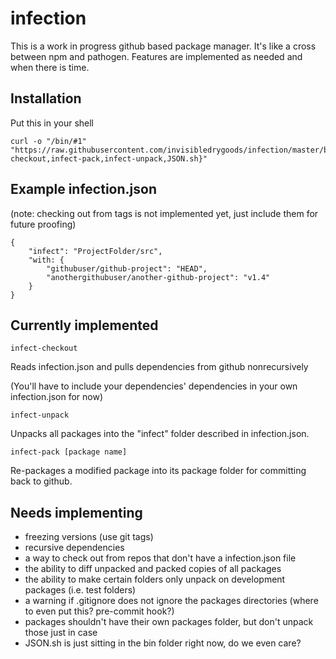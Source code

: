 infection
=========

This is a work in progress github based package manager. It's like a cross between npm and pathogen. Features are implemented as needed and when there is time.

Installation
------------

Put this in your shell

    curl -o "/bin/#1" "https://raw.githubusercontent.com/invisibledrygoods/infection/master/bin/{infect-checkout,infect-pack,infect-unpack,JSON.sh}"

Example infection.json
----------------------

(note: checking out from tags is not implemented yet, just include them for future proofing)

    {
        "infect": "ProjectFolder/src",
        "with: {
            "githubuser/github-project": "HEAD",
            "anothergithubuser/another-github-project": "v1.4"
        }
    }

Currently implemented
---------------------

    infect-checkout

Reads infection.json and pulls dependencies from github nonrecursively

(You'll have to include your dependencies' dependencies in your own infection.json for now)

    infect-unpack

Unpacks all packages into the "infect" folder described in infection.json.

    infect-pack [package name]

Re-packages a modified package into its package folder for committing back to github.

Needs implementing
------------------

* freezing versions (use git tags)
* recursive dependencies
* a way to check out from repos that don't have a infection.json file
* the ability to diff unpacked and packed copies of all packages
* the ability to make certain folders only unpack on development packages (i.e. test folders)
* a warning if .gitignore does not ignore the packages directories (where to even put this? pre-commit hook?)
* packages shouldn't have their own packages folder, but don't unpack those just in case
* JSON.sh is just sitting in the bin folder right now, do we even care?
